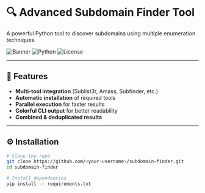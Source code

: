 # 🔍 Advanced Subdomain Finder Tool

A powerful Python tool to discover subdomains using multiple enumeration techniques.

![Banner](https://img.shields.io/badge/Subdomain-Finder-brightgreen)
![Python](https://img.shields.io/badge/Python-3.6%2B-blue)
![License](https://img.shields.io/badge/License-MIT-orange)

---

## 🚀 **Features**
- **Multi-tool integration** (Sublist3r, Amass, Subfinder, etc.)
- **Automatic installation** of required tools
- **Parallel execution** for faster results
- **Colorful CLI output** for better readability
- **Combined & deduplicated results**

---

## ⚙️ **Installation**
```bash
# Clone the repo
git clone https://github.com/<your-username>/subdomain-finder.git
cd subdomain-finder

# Install dependencies
pip install -r requirements.txt
